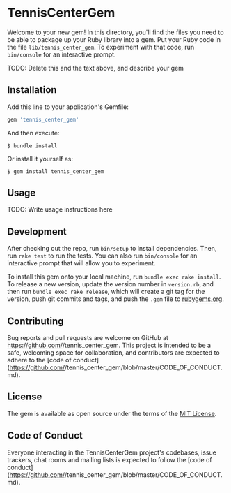 # TennisCenterGem

Welcome to your new gem! In this directory, you'll find the files you need to be able to package up your Ruby library into a gem. Put your Ruby code in the file `lib/tennis_center_gem`. To experiment with that code, run `bin/console` for an interactive prompt.

TODO: Delete this and the text above, and describe your gem

## Installation

Add this line to your application's Gemfile:

```ruby
gem 'tennis_center_gem'
```

And then execute:

    $ bundle install

Or install it yourself as:

    $ gem install tennis_center_gem

## Usage

TODO: Write usage instructions here

## Development

After checking out the repo, run `bin/setup` to install dependencies. Then, run `rake test` to run the tests. You can also run `bin/console` for an interactive prompt that will allow you to experiment.

To install this gem onto your local machine, run `bundle exec rake install`. To release a new version, update the version number in `version.rb`, and then run `bundle exec rake release`, which will create a git tag for the version, push git commits and tags, and push the `.gem` file to [rubygems.org](https://rubygems.org).

## Contributing

Bug reports and pull requests are welcome on GitHub at https://github.com/<github username>/tennis_center_gem. This project is intended to be a safe, welcoming space for collaboration, and contributors are expected to adhere to the [code of conduct](https://github.com/<github username>/tennis_center_gem/blob/master/CODE_OF_CONDUCT.md).


## License

The gem is available as open source under the terms of the [MIT License](https://opensource.org/licenses/MIT).

## Code of Conduct

Everyone interacting in the TennisCenterGem project's codebases, issue trackers, chat rooms and mailing lists is expected to follow the [code of conduct](https://github.com/<github username>/tennis_center_gem/blob/master/CODE_OF_CONDUCT.md).
